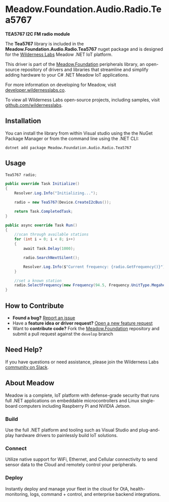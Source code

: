 # Meadow.Foundation.Audio.Radio.Tea5767

**TEA5767 I2C FM radio module**

The **Tea5767** library is included in the **Meadow.Foundation.Audio.Radio.Tea5767** nuget package and is designed for the [Wilderness Labs](www.wildernesslabs.co) Meadow .NET IoT platform.

This driver is part of the [Meadow.Foundation](https://developer.wildernesslabs.co/Meadow/Meadow.Foundation/) peripherals library, an open-source repository of drivers and libraries that streamline and simplify adding hardware to your C# .NET Meadow IoT applications.

For more information on developing for Meadow, visit [developer.wildernesslabs.co](http://developer.wildernesslabs.co/).

To view all Wilderness Labs open-source projects, including samples, visit [github.com/wildernesslabs](https://github.com/wildernesslabs/).

## Installation

You can install the library from within Visual studio using the the NuGet Package Manager or from the command line using the .NET CLI:

`dotnet add package Meadow.Foundation.Audio.Radio.Tea5767`
## Usage

```csharp
Tea5767 radio;

public override Task Initialize()
{
    Resolver.Log.Info("Initializing...");

    radio = new Tea5767(Device.CreateI2cBus());

    return Task.CompletedTask;
}

public async override Task Run()
{
    //scan through available stations
    for (int i = 0; i < 8; i++)
    {
        await Task.Delay(1000);

        radio.SearchNextSilent();

        Resolver.Log.Info($"Current frequency: {radio.GetFrequency()}");
    }

    //set a known station
    radio.SelectFrequency(new Frequency(94.5, Frequency.UnitType.Megahertz));
}

```
## How to Contribute

- **Found a bug?** [Report an issue](https://github.com/WildernessLabs/Meadow_Issues/issues)
- Have a **feature idea or driver request?** [Open a new feature request](https://github.com/WildernessLabs/Meadow_Issues/issues)
- Want to **contribute code?** Fork the [Meadow.Foundation](https://github.com/WildernessLabs/Meadow.Foundation) repository and submit a pull request against the `develop` branch


## Need Help?

If you have questions or need assistance, please join the Wilderness Labs [community on Slack](http://slackinvite.wildernesslabs.co/).
## About Meadow

Meadow is a complete, IoT platform with defense-grade security that runs full .NET applications on embeddable microcontrollers and Linux single-board computers including Raspberry Pi and NVIDIA Jetson.

### Build

Use the full .NET platform and tooling such as Visual Studio and plug-and-play hardware drivers to painlessly build IoT solutions.

### Connect

Utilize native support for WiFi, Ethernet, and Cellular connectivity to send sensor data to the Cloud and remotely control your peripherals.

### Deploy

Instantly deploy and manage your fleet in the cloud for OtA, health-monitoring, logs, command + control, and enterprise backend integrations.


